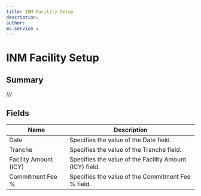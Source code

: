 ```yaml
---
title: INM Facility Setup
description: 
author: 
ms.service : 
---
```


# INM Facility Setup

## Summary

///

## Fields
<!-- You need to leave a space betwenn | your text and | -->

| Name | Description |
| ---- | ---- |
| Date | Specifies the value of the Date field. |
| Tranche | Specifies the value of the Tranche field. |
| Facility Amount (ICY) | Specifies the value of the Facility Amount (ICY) field. |
| Commitment Fee % | Specifies the value of the Commitment Fee % field. |
